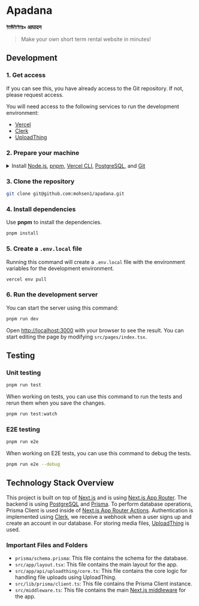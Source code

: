 # Apadana

**𐎠𐎱𐎭𐎠𐎴** **आपादन**

> Make your own short term rental website in minutes!

## Development

### 1. Get access

If you can see this, you have already access to the Git repository. If not, please request access.

You will need access to the following services to run the development environment:

- [Vercel](https://vercel.com/)
- [Clerk](https://clerk.com/)
- [UploadThing](https://uploadthing.com/)

### 2. Prepare your machine

<details>
  <summary>Install <a href="https://nodejs.org/en">Node.js</a>, <a href="https://pnpm.io/">pnpm</a>, <a href="https://vercel.com/docs/cli">Vercel CLI</a>, <a href="https://www.postgresql.org/download/">PostgreSQL</a>, and <a href="https://git-scm.com/downloads">Git</a></summary>

#### on MacOS

1. Install [Homebrew](https://brew.sh/)
   ```bash
   /bin/bash -c "$(curl -fsSL https://raw.githubusercontent.com/Homebrew/install/HEAD/install.sh)"
   ```
2. Install [Volta](https://volta.sh/) and using it to install `node` and `pnpm`
   ```bash
   curl https://get.volta.sh | bash
   volta install node
   volta install pnpm
   ```
3. Install [Vercel CLI](https://vercel.com/docs/cli) (v3.1.0 or higher)
   ```bash
   pnpm install -g vercel
   ```
4. Install [PostgreSQL](https://www.postgresql.org/download/) (v15.4 or higher)
   ```bash
   brew install postgresql
   ```
   [Homebrew documentation for installing PostgreSQL via `brew`](https://wiki.postgresql.org/wiki/Homebrew)
5. Install [Git](https://git-scm.com/downloads)
   ```bash
   brew install git
   ```

#### on Linux

1. Install [Node.js](https://nodejs.org/en) (v20.12.2 or higher)
   ```bash
   curl -fsSL https://deb.nodesource.com/setup_20.x -o nodesource_setup.sh
   sudo -E bash nodesource_setup.sh
   sudo apt-get install -y nodejs
   ```
2. Install [pnpm](https://pnpm.io/)
   ```bash
   curl -fsSL https://get.pnpm.io/install.sh | bash
   ```
3. Install [Vercel CLI](https://vercel.com/docs/cli) (v3.1.0 or higher)
   ```bash
   npm install -g vercel
   ```
4. Install [PostgreSQL](https://www.postgresql.org/download/) (v15.4 or higher)
   ```bash
   sudo apt-get install -y postgresql
   ```
5. Install [Git](https://git-scm.com/downloads)
   ```bash
   sudo apt-get install -y git
   ```

#### on Windows

We recommend using [WSL](https://docs.microsoft.com/en-us/windows/wsl/install) to run the development environment on Windows.

</details>

### 3. Clone the repository

```bash
git clone git@github.com:mohsen1/apadana.git
```

### 4. Install dependencies

Use **pnpm** to install the dependencies.

```bash
pnpm install
```

### 5. Create a `.env.local` file

Running this command will create a `.env.local` file with the environment variables for the development environment.

```bash
vercel env pull
```

### 6. Run the development server

You can start the server using this command:

```bash
pnpm run dev
```

Open [http://localhost:3000](http://localhost:3000) with your browser to see the result. You can start editing the page by modifying `src/pages/index.tsx`.

## Testing

### Unit testing

```bash
pnpm run test
```

When working on tests, you can use this command to run the tests and rerun them when you save the changes.

```bash
pnpm run test:watch
```

### E2E testing

```bash
pnpm run e2e
```

When working on E2E tests, you can use this command to debug the tests.

```bash
pnpm run e2e --debug
```

## Technology Stack Overview

This project is built on top of [Next.js](https://nextjs.org/) and is using [Next.js App Router](https://nextjs.org/docs/app).
The backend is using [PostgreSQL](https://www.postgresql.org/) and [Prisma](https://www.prisma.io/). To perform database operations, Prisma Client is used inside of [Next.js App Router Actions](https://nextjs.org/docs/app/building-your-application/data-fetching/server-actions-and-mutations). Authentication is implemented using [Clerk](https://clerk.com/), we receive a webhook when a user signs up and create an account in our database. For storing media files, [UploadThing](https://uploadthing.com/) is used.

### Important Files and Folders

- `prisma/schema.prisma`: This file contains the schema for the database.
- `src/app/layout.tsx`: This file contains the main layout for the app.
- `src/app/api/uploadthing/core.ts`: This file contains the core logic for handling file uploads using UploadThing.
- `src/lib/prisma/client.ts`: This file contains the Prisma Client instance.
- `src/middleware.ts`: This file contains the main [Next.js middleware](https://nextjs.org/docs/app/building-your-application/routing/middleware) for the app.
